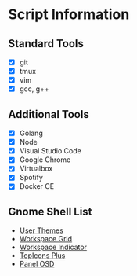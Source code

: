 # Script Information

## Standard Tools

- [x] git
- [x] tmux
- [x] vim
- [x] gcc, g++

## Additional Tools

- [x] Golang
- [x] Node
- [x] Visual Studio Code
- [x] Google Chrome
- [x] Virtualbox
- [x] Spotify
- [x] Docker CE

## Gnome Shell List

- [User Themes](https://extensions.gnome.org/extension/19/user-themes/)
- [Workspace Grid](https://extensions.gnome.org/extension/484/workspace-grid/)
- [Workspace Indicator](https://extensions.gnome.org/extension/21/workspace-indicator/)
- [TopIcons Plus](https://extensions.gnome.org/extension/1031/topicons/)
- [Panel OSD](https://extensions.gnome.org/extension/708/panel-osd/)

